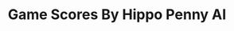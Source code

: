 ---
title: Game Scores By Hippo Penny AI
layout: scoredetail
permalink: /meta-score/the-witcher-3-wild-hunt-blood-and-wine
header:
  teaser: /assets/images/the-witcher-3-wild-hunt-blood-and-wine.jpg
  video:
    id: _PQ4Qo3Y4Fg
    provider: youtube
---